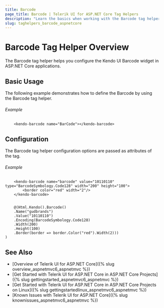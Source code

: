 ```yaml
---
title: Barcode
page_title: Barcode | Telerik UI for ASP.NET Core Tag Helpers
description: "Learn the basics when working with the Barcode tag helper for ASP.NET Core (MVC 6 or ASP.NET Core MVC)."
slug: taghelpers_barcode_aspnetcore
---
```


# Barcode Tag Helper Overview

The Barcode tag helper helps you configure the Kendo UI Barcode widget in ASP.NET Core applications.

## Basic Usage

The following example demonstrates how to define the Barcode by using the Barcode tag helper.

###### Example

        <kendo-barcode name="BarCode"></kendo-barcode>

## Configuration

The Barcode tag helper configuration options are passed as attributes of the tag.

###### Example

```tab-tagHelper
    <kendo-barcode name="barcode" value="10110110" type="BarcodeSymbology.Code128" width="200" height="100">
        <border color="red" width="2"/>
    </kendo-barcode>
```
```tab-cshtml

    @(Html.Kendo().Barcode()
    .Name("gudbrands")
    .Value("10110110")
    .Encoding(BarcodeSymbology.Code128)
    .Width(200)
    .Height(100)
    .Border(border => border.Color("red").Width(2)))
)
```

## See Also

* [Overview of Telerik UI for ASP.NET Core]({% slug overview_aspnetmvc6_aspnetmvc %})
* [Get Started with Telerik UI for ASP.NET Core in ASP.NET Core Projects]({% slug gettingstarted_aspnetmvc6_aspnetmvc %})
* [Get Started with Telerik UI for ASP.NET Core in ASP.NET Core Projects on Linux]({% slug gettingstartedlinux_aspnetmvc6_aspnetmvc %})
* [Known Issues with Telerik UI for ASP.NET Core]({% slug knownissues_aspnetmvc6_aspnetmvc %})
